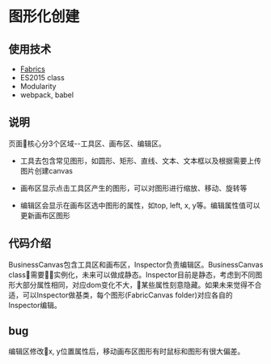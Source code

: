 # 图形化创建

## 使用技术

* [Fabrics](http://fabricjs.com/)
* ES2015 class
* Modularity
* webpack, babel

## 说明

页面核心分3个区域--工具区、画布区、编辑区。

* 工具去包含常见图形，如圆形、矩形、直线、文本、文本框以及根据需要上传图片创建canvas

* 画布区显示点击工具区产生的图形，可以对图形进行缩放、移动、旋转等

* 编辑区会显示在画布区选中图形的属性，如top, left, x, y等。编辑属性值可以更新画布区图形

## 代码介绍

BusinessCanvas包含工具区和画布区，Inspector负责编辑区。BusinessCanvas class需要实例化，未来可以做成静态。Inspector目前是静态，考虑到不同图形大部分属性相同，对应dom变化不大，某些属性刻意隐藏。如果未来觉得不合适，可以Inspector做基类，每个图形(FabricCanvas folder)对应各自的Inspector编辑。

## bug

编辑区修改x, y位置属性后，移动画布区图形有时鼠标和图形有很大偏差。
